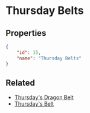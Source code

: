 # Thursday Belts

<no description available>

## Properties

```json
{
    "id": 15,
    "name": "Thursday Belts"
}
```

## Related

- [Thursday's Dragon Belt](../items/648-thursday-s-dragon-belt.md)
- [Thursday's Belt](../items/647-thursday-s-belt.md)

